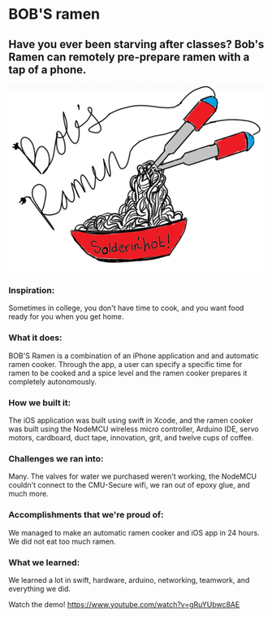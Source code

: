# BOB'S ramen
## Have you ever been starving after classes? Bob's Ramen can remotely pre-prepare ramen with a tap of a phone.
![Alt text](https://github.com/vidhartbhatia/BOBS-ramen/blob/master/bob's%20ramen/bob's%20ramen/Assets.xcassets/Ramen-1.imageset/Ramen.png?raw=true)
### Inspiration:

Sometimes in college, you don't have time to cook, and you want food ready for you when you get home.

### What it does:

BOB'S Ramen is a combination of an iPhone application and and automatic ramen cooker. Through the app, a user can specify a specific time for ramen to be cooked and a spice level and the ramen cooker prepares it completely autonomously.

### How we built it:

The iOS application was built using swift in Xcode, and the ramen cooker was built using the NodeMCU wireless micro controller, Arduino IDE, servo motors, cardboard, duct tape, innovation, grit, and twelve cups of coffee.

### Challenges we ran into:

Many. The valves for water we purchased weren't working, the NodeMCU couldn't connect to the CMU-Secure wifi, we ran out of epoxy glue, and much more.

### Accomplishments that we're proud of:

We managed to make an automatic ramen cooker and iOS app in 24 hours. We did not eat too much ramen.

### What we learned:

We learned a lot in swift, hardware, arduino, networking, teamwork, and everything we did.

Watch the demo! https://www.youtube.com/watch?v=gRuYUbwc8AE
